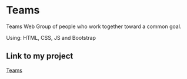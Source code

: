 # Teams
Teams Web
Group of people who work together toward a common goal.

Using: HTML, CSS, JS and Bootstrap

## Link to my project

[Teams](https://lassrenzo.github.io/Teams/)
